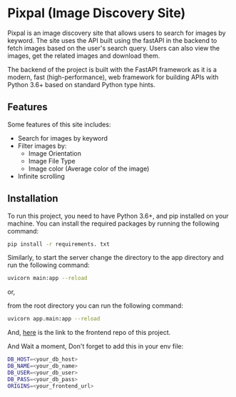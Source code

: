 # Pixpal (Image Discovery Site)

Pixpal is an image discovery site that allows users to search for images by keyword. The site uses the API built using the fastAPI in the backend to fetch images based on the user's search query. Users can also view the images, get the related images and download them.

The backend of the project is built with the FastAPI framework as it is a modern, fast (high-performance), web framework for building APIs with Python 3.6+ based on standard Python type hints.

## Features
Some features of this site includes:

- Search for images by keyword
- Filter images by:
    - Image Orientation
    - Image File Type
    - Image color (Average color of the image)
- Infinite scrolling

## Installation
To run this project, you need to have Python 3.6+, and pip installed on your machine. You can install the required packages by running the following command:

```bash
pip install -r requirements. txt
```

Similarly, to start the server change the directory to the app directory and run the following command:

```bash
uvicorn main:app --reload
```

or,

from the root directory you can run the following command:

```bash
uvicorn app.main:app --reload
```

And, [here](https://github.com/Kanak1125/Pixpal-frontend) is the link to the frontend repo of this project.

And Wait a moment, Don't forget to add this in your env file:

```bash
DB_HOST=<your_db_host>
DB_NAME=<your_db_name>
DB_USER=<your_db_user>
DB_PASS=<your_db_pass>
ORIGINS=<your_frontend_url>
```